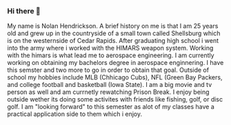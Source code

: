 ### Hi there 👋
My name is Nolan Hendrickson. A brief history on me is that I am 25 years old and grew up in the countryside of a small town called Shellsburg which is on the westernside of Cedar Rapids. After graduating high school i went into the army where i worked with the HIMARS weapon system. Working with the himars is what lead me to aerospace engineering. I am currently working on obtaining my bachelors degree in aerospace enginnering. I have this semster and two more to go in order to obtain that goal. Outside of school my hobbies include MLB (Chhicago Cubs), NFL (Green Bay Packers, and college football and basketball (Iowa State). I am a big movie and tv person as well and am currnetly rewatching Prison Break. I enjoy being outside wether its doing some activites with friends like fishing, golf, or disc golf. I am "looking forward" to this semester as alot of my classes have a practical application side to them which i enjoy.  

<!--
**NolanHen/NolanHen** is a ✨ _special_ ✨ repository because its `README.md` (this file) appears on your GitHub profile.

Here are some ideas to get you started:

- 🔭 I’m currently working on ...
- 🌱 I’m currently learning ...
- 👯 I’m looking to collaborate on ...
- 🤔 I’m looking for help with ...
- 💬 Ask me about ...
- 📫 How to reach me: ...
- 😄 Pronouns: ...
- ⚡ Fun fact: ...
-->
